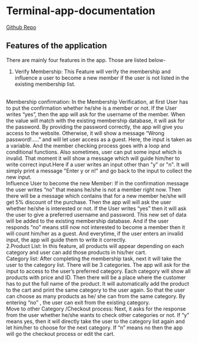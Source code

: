 # Terminal-app-documentation #
[Github Repo](https://github.com/fahimagithub/Terminal-app)
<br/>
## Features of the application ##
There are mainly four features in the app. Those are listed below-
1. Verify Membership: This Feature will verify the membership and influence a user to become a new member if the user is not listed in the existing membership list.
<br/>
Membership confirmation: In the Membership Verification, at first User has to put the confirmation whether he/she is a member or not. If the User writes “yes”, then the app will ask for the username of the member. When the value will match with the existing membership database, it will ask for the password. By providing the password correctly, the app will give you access to the website. Otherwise, it will show a message “Wrong password!…..” and will let user access as a guest. Here, the input is taken as a variable. And the member checking process goes with a loop and conditional functions. Also sometimes, user can put some input which is invalid. That moment it will show a message which will guide him/her to write correct input.Here if a user writes an input other than "y" or "n". It will simply print a message "Enter y or n!" and go back to the input to collect the new input.
<br/>
Influence User to become the new Member:  If in the confirmation message the user writes “no” that means he/she is not a member right now. Then there will be a message which contains that for a new member  he/she will get 5% discount of the purchase. Then the app will will ask the user whether he/she is interested or not. If the User writes “yes” then it will ask the user to give a preferred username and password. This new set of data will be added to the existing membership database. And if the user responds “no” means still now not interested to become a member then it will count him/her as a guest. And everytime, if the user enters an invalid input, the app will guide them to write it correctly.
<br/>
2.Product List: In this feature, all products will appear depending on each category and user can add those products in his/her cart.
<br/>
Category list: After completing the membership task, next it will take the user to the category list. There will be 3 categories. The app will ask for the input to access to the user’s preferred category. Each category will show all products with price and ID. Then there will be a place where the customer has to put the full name of the product. It will automatically add the product to the cart and print the same category to the user again. So that the user can choose as many products as he/ she can from the same category. By entering “no” , the user can exit from the existing category.
<br/>
Move to other Category /Checkout process: Next, it asks for the response from the user whether he/she wants to check other categories or not. If “y” means yes, then it will directly take the user to the category list again and let him/her to choose for the next category. If “n” means no then the app will go the checkout process or edit the cart.
